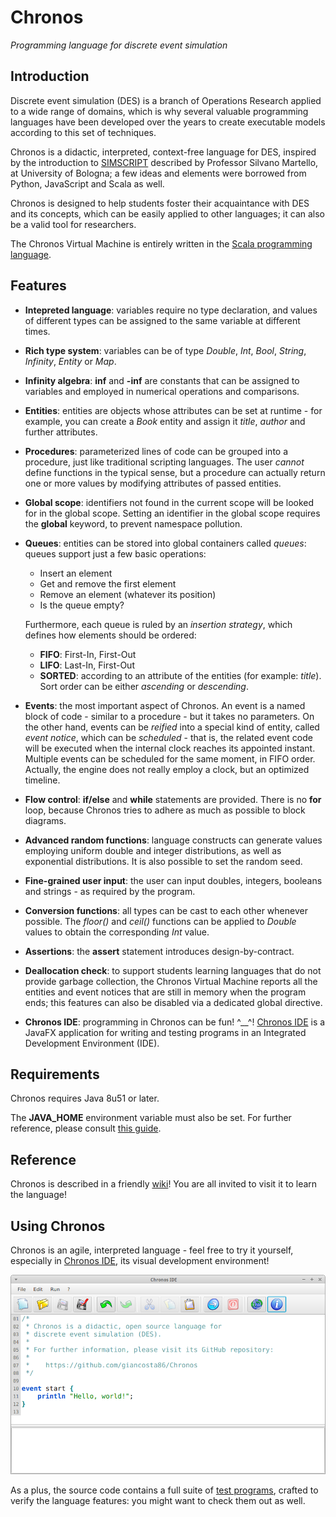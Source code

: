 # Chronos

*Programming language for discrete event simulation*


## Introduction

Discrete event simulation (DES) is a branch of Operations Research applied to a wide range of domains, which is why several valuable programming languages have been developed over the years to create executable models according to this set of techniques.

Chronos is a didactic, interpreted, context-free language for DES, inspired by the introduction to [SIMSCRIPT](http://www.simscript.com/) described by Professor Silvano Martello, at University of Bologna; a few ideas and elements were borrowed from Python, JavaScript and Scala as well.

Chronos is designed to help students foster their acquaintance with DES and its concepts, which can be easily applied to other languages; it can also be a valid tool for researchers.

The Chronos Virtual Machine is entirely written in the [Scala programming language](http://scala-lang.org/).


## Features

* **Intepreted language**: variables require no type declaration, and values of different types can be assigned to the same variable at different times.

* **Rich type system**: variables can be of type *Double*, *Int*, *Bool*, *String*, *Infinity*, *Entity* or *Map*.

* **Infinity algebra**: **inf** and **-inf** are constants that can be assigned to variables and employed in numerical operations and comparisons.

* **Entities**: entities are objects whose attributes can be set at runtime - for example, you can create a *Book* entity and assign it *title*, *author* and further attributes.

* **Procedures**: parameterized lines of code can be grouped into a procedure, just like traditional scripting languages. The user *cannot* define functions in the typical sense, but a procedure can actually return one or more values by modifying attributes of passed entities.

* **Global scope**: identifiers not found in the current scope will be looked for in the global scope. Setting an identifier in the global scope requires the **global** keyword, to prevent namespace pollution.

* **Queues**: entities can be stored into global containers called *queues*: queues support just a few basic operations:

  * Insert an element
  * Get and remove the first element
  * Remove an element (whatever its position)
  * Is the queue empty?

  Furthermore, each queue is ruled by an *insertion strategy*, which defines how elements should be ordered:

  * **FIFO**: First-In, First-Out
  * **LIFO**: Last-In, First-Out
  * **SORTED**: according to an attribute of the entities (for example: *title*). Sort order can be either *ascending* or *descending*.


* **Events**: the most important aspect of Chronos. An event is a named block of code - similar to a procedure - but it takes no parameters. On the other hand, events can be *reified* into a special kind of entity, called *event notice*, which can be *scheduled* - that is, the related event code will be executed when the internal clock reaches its appointed instant.
Multiple events can be scheduled for the same moment, in FIFO order. Actually, the engine does not really employ a clock, but an optimized timeline.

* **Flow control**: **if/else** and **while** statements are provided. There is no **for** loop, because Chronos tries to adhere as much as possible to block diagrams.

* **Advanced random functions**: language constructs can generate values employing uniform double and integer distributions, as well as exponential distributions. It is also possible to set the random seed.

* **Fine-grained user input**: the user can input doubles, integers, booleans and strings - as required by the program.

* **Conversion functions**: all types can be cast to each other whenever possible. The *floor()* and *ceil()* functions can be applied to *Double* values to obtain the corresponding *Int* value.

* **Assertions**: the **assert** statement introduces design-by-contract.

* **Deallocation check**: to support students learning languages that do not provide garbage collection, the Chronos Virtual Machine reports all the entities and event notices that are still in memory when the program ends; this features can also be disabled via a dedicated global directive.

* **Chronos IDE**: programming in Chronos can be fun! ^\_\_^! [Chronos IDE](https://github.com/giancosta86/Chronos-IDE) is a JavaFX application for writing and testing programs in an Integrated Development Environment (IDE).


## Requirements

Chronos requires Java 8u51 or later.

The **JAVA_HOME** environment variable must also be set. For further reference, please consult [this guide](http://docs.oracle.com/cd/E19182-01/820-7851/inst_cli_jdk_javahome_t/index.html).


## Reference

Chronos is described in a friendly [wiki](https://github.com/giancosta86/Chronos/wiki)! You are all invited to visit it to learn the language!


## Using Chronos

Chronos is an agile, interpreted language - feel free to try it yourself, especially in [Chronos IDE](https://github.com/giancosta86/Chronos-IDE), its visual development environment!

[![Chronos IDE - Screenshot](https://github.com/giancosta86/Chronos-IDE/blob/master/Screenshot.png)](https://github.com/giancosta86/Chronos-IDE)

As a plus, the source code contains a full suite of [test programs](https://github.com/giancosta86/Chronos/tree/master/src/test/resources/info/gianlucacosta/chronos/interpreter/programs), crafted to verify the language features: you might want to check them out as well.
